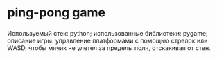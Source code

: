 # ping-pong game
###
Используемый стек: python;
использованные библиотеки: pygame;
описание игры: управление платформами с помощью стрелок или WASD, чтобы мячик не улетел за пределы поля, отскакивая от стен.
